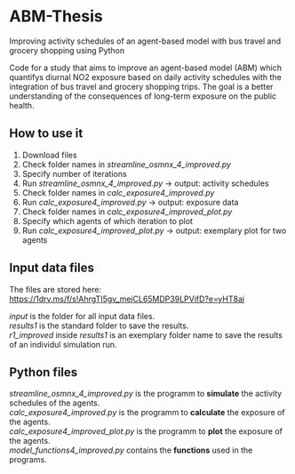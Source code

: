 # ABM-Thesis
Improving activity schedules of an agent-based model with bus travel and grocery shopping using Python

Code for a study that aims to improve an agent-based model (ABM) which quantifys diurnal NO2 exposure based on daily activity schedules with the integration of bus travel and grocery shopping trips. The goal is a better understanding of the consequences of long-term exposure on the public health.

## How to use it
1. Download files
2. Check folder names in *streamline_osmnx_4_improved.py*
3. Specify number of iterations
4. Run *streamline_osmnx_4_improved.py* -> output: activity schedules
5. Check folder names in *calc_exposure4_improved.py*
6. Run *calc_exposure4_improved.py* -> output: exposure data
7. Check folder names in *calc_exposure4_improved_plot.py*
8. Specify which agents of which iteration to plot
9. Run *calc_exposure4_improved_plot.py* -> output: exemplary plot for two agents

## Input data files
The files are stored here: https://1drv.ms/f/s!AhrgTI5gv_meiCL65MDP39LPVifD?e=yHT8ai <br>

*input* is the folder for all input data files. <br>
*results1* is the standard folder to save the results. <br>
*r1_improved* inside *results1* is an exemplary folder name to save the results of an individul simulation run. <br>

## Python files
*streamline_osmnx_4_improved.py* is the programm to **simulate** the activity schedules of the agents. <br>
*calc_exposure4_improved.py* is the programm to **calculate** the exposure of the agents.  <br>
*calc_exposure4_improved_plot.py* is the programm to **plot** the exposure of the agents.  <br>
*model_functions4_improved.py* contains the **functions** used in the programs. <br>
